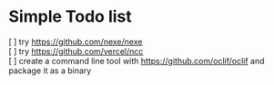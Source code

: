 # Simple Todo list
[ ] try https://github.com/nexe/nexe  
[ ] try https://github.com/vercel/ncc   
[ ] create a command line tool with https://github.com/oclif/oclif and package it as a binary
